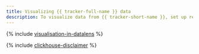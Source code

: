 ```yaml
---
title: Visualizing {{ tracker-full-name }} data
description: To visualize data from {{ tracker-short-name }}, set up regular export of data to external storage and visualize the required metrics and data using the {{ datalens-short-name }} tools.
---
```


{% include [visualisation-in-datalens](../../_tutorials/datalens/data-from-tracker.md) %}

{% include [clickhouse-disclaimer](../../_includes/clickhouse-disclaimer.md) %}
